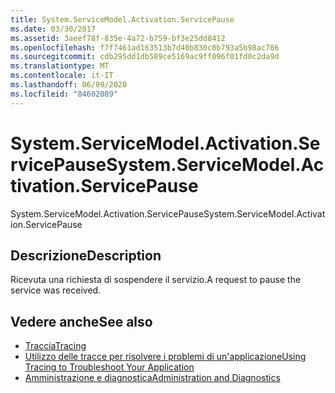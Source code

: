 ```yaml
---
title: System.ServiceModel.Activation.ServicePause
ms.date: 03/30/2017
ms.assetid: 3aeef78f-835e-4a72-b759-bf3e25dd8412
ms.openlocfilehash: f7f7461ad163513b7d40b830c0b793a5b98ac786
ms.sourcegitcommit: cdb295dd1db589ce5169ac9ff096f01fd0c2da9d
ms.translationtype: MT
ms.contentlocale: it-IT
ms.lasthandoff: 06/09/2020
ms.locfileid: "84602089"
---
```

# <a name="systemservicemodelactivationservicepause"></a><span data-ttu-id="382df-102">System.ServiceModel.Activation.ServicePause</span><span class="sxs-lookup"><span data-stu-id="382df-102">System.ServiceModel.Activation.ServicePause</span></span>
<span data-ttu-id="382df-103">System.ServiceModel.Activation.ServicePause</span><span class="sxs-lookup"><span data-stu-id="382df-103">System.ServiceModel.Activation.ServicePause</span></span>  
  
## <a name="description"></a><span data-ttu-id="382df-104">Descrizione</span><span class="sxs-lookup"><span data-stu-id="382df-104">Description</span></span>  
 <span data-ttu-id="382df-105">Ricevuta una richiesta di sospendere il servizio.</span><span class="sxs-lookup"><span data-stu-id="382df-105">A request to pause the service was received.</span></span>  
  
## <a name="see-also"></a><span data-ttu-id="382df-106">Vedere anche</span><span class="sxs-lookup"><span data-stu-id="382df-106">See also</span></span>

- [<span data-ttu-id="382df-107">Traccia</span><span class="sxs-lookup"><span data-stu-id="382df-107">Tracing</span></span>](index.md)
- [<span data-ttu-id="382df-108">Utilizzo delle tracce per risolvere i problemi di un'applicazione</span><span class="sxs-lookup"><span data-stu-id="382df-108">Using Tracing to Troubleshoot Your Application</span></span>](using-tracing-to-troubleshoot-your-application.md)
- [<span data-ttu-id="382df-109">Amministrazione e diagnostica</span><span class="sxs-lookup"><span data-stu-id="382df-109">Administration and Diagnostics</span></span>](../index.md)
